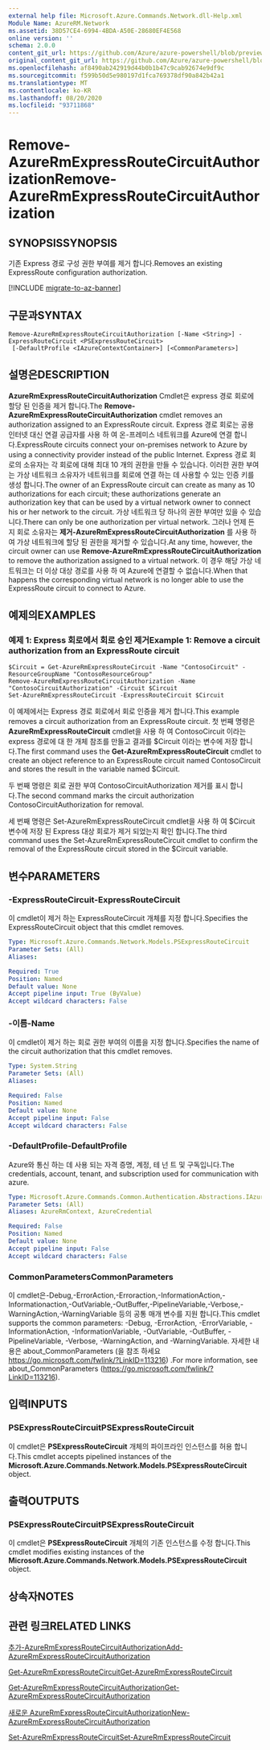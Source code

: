```yaml
---
external help file: Microsoft.Azure.Commands.Network.dll-Help.xml
Module Name: AzureRM.Network
ms.assetid: 38D57CE4-6994-4BDA-A50E-28680EF4E568
online version: ''
schema: 2.0.0
content_git_url: https://github.com/Azure/azure-powershell/blob/preview/src/ResourceManager/Network/Commands.Network/help/Remove-AzureRmExpressRouteCircuitAuthorization.md
original_content_git_url: https://github.com/Azure/azure-powershell/blob/preview/src/ResourceManager/Network/Commands.Network/help/Remove-AzureRmExpressRouteCircuitAuthorization.md
ms.openlocfilehash: af8490ab242919d44b0b1b47c9cab92674e9df9c
ms.sourcegitcommit: f599b50d5e980197d1fca769378df90a842b42a1
ms.translationtype: MT
ms.contentlocale: ko-KR
ms.lasthandoff: 08/20/2020
ms.locfileid: "93711868"
---
```

# <span data-ttu-id="e8d11-101">Remove-AzureRmExpressRouteCircuitAuthorization</span><span class="sxs-lookup"><span data-stu-id="e8d11-101">Remove-AzureRmExpressRouteCircuitAuthorization</span></span>

## <span data-ttu-id="e8d11-102">SYNOPSIS</span><span class="sxs-lookup"><span data-stu-id="e8d11-102">SYNOPSIS</span></span>
<span data-ttu-id="e8d11-103">기존 Express 경로 구성 권한 부여를 제거 합니다.</span><span class="sxs-lookup"><span data-stu-id="e8d11-103">Removes an existing ExpressRoute configuration authorization.</span></span>

[!INCLUDE [migrate-to-az-banner](../../includes/migrate-to-az-banner.md)]

## <span data-ttu-id="e8d11-104">구문과</span><span class="sxs-lookup"><span data-stu-id="e8d11-104">SYNTAX</span></span>

```
Remove-AzureRmExpressRouteCircuitAuthorization [-Name <String>] -ExpressRouteCircuit <PSExpressRouteCircuit>
 [-DefaultProfile <IAzureContextContainer>] [<CommonParameters>]
```

## <span data-ttu-id="e8d11-105">설명은</span><span class="sxs-lookup"><span data-stu-id="e8d11-105">DESCRIPTION</span></span>
<span data-ttu-id="e8d11-106">**AzureRmExpressRouteCircuitAuthorization** Cmdlet은 express 경로 회로에 할당 된 인증을 제거 합니다.</span><span class="sxs-lookup"><span data-stu-id="e8d11-106">The **Remove-AzureRmExpressRouteCircuitAuthorization** cmdlet removes an authorization assigned to an ExpressRoute circuit.</span></span> <span data-ttu-id="e8d11-107">Express 경로 회로는 공용 인터넷 대신 연결 공급자를 사용 하 여 온-프레미스 네트워크를 Azure에 연결 합니다.</span><span class="sxs-lookup"><span data-stu-id="e8d11-107">ExpressRoute circuits connect your on-premises network to Azure by using a connectivity provider instead of the public Internet.</span></span> <span data-ttu-id="e8d11-108">Express 경로 회로의 소유자는 각 회로에 대해 최대 10 개의 권한을 만들 수 있습니다. 이러한 권한 부여는 가상 네트워크 소유자가 네트워크를 회로에 연결 하는 데 사용할 수 있는 인증 키를 생성 합니다.</span><span class="sxs-lookup"><span data-stu-id="e8d11-108">The owner of an ExpressRoute circuit can create as many as 10 authorizations for each circuit; these authorizations generate an authorization key that can be used by a virtual network owner to connect his or her network to the circuit.</span></span> <span data-ttu-id="e8d11-109">가상 네트워크 당 하나의 권한 부여만 있을 수 있습니다.</span><span class="sxs-lookup"><span data-stu-id="e8d11-109">There can only be one authorization per virtual network.</span></span> <span data-ttu-id="e8d11-110">그러나 언제 든 지 회로 소유자는 **제거-AzureRmExpressRouteCircuitAuthorization** 를 사용 하 여 가상 네트워크에 할당 된 권한을 제거할 수 있습니다.</span><span class="sxs-lookup"><span data-stu-id="e8d11-110">At any time, however, the circuit owner can use **Remove-AzureRmExpressRouteCircuitAuthorization** to remove the authorization assigned to a virtual network.</span></span> <span data-ttu-id="e8d11-111">이 경우 해당 가상 네트워크는 더 이상 대상 경로를 사용 하 여 Azure에 연결할 수 없습니다.</span><span class="sxs-lookup"><span data-stu-id="e8d11-111">When that happens the corresponding virtual network is no longer able to use the ExpressRoute circuit to connect to Azure.</span></span>

## <span data-ttu-id="e8d11-112">예제의</span><span class="sxs-lookup"><span data-stu-id="e8d11-112">EXAMPLES</span></span>

### <span data-ttu-id="e8d11-113">예제 1: Express 회로에서 회로 승인 제거</span><span class="sxs-lookup"><span data-stu-id="e8d11-113">Example 1: Remove a circuit authorization from an ExpressRoute circuit</span></span>
```
$Circuit = Get-AzureRmExpressRouteCircuit -Name "ContosoCircuit" -ResourceGroupName "ContosoResourceGroup"
Remove-AzureRmExpressRouteCircuitAuthorization -Name "ContosoCircuitAuthorization" -Circuit $Circuit
Set-AzureRmExpressRouteCircuit -ExpressRouteCircuit $Circuit
```

<span data-ttu-id="e8d11-114">이 예제에서는 Express 경로 회로에서 회로 인증을 제거 합니다.</span><span class="sxs-lookup"><span data-stu-id="e8d11-114">This example removes a circuit authorization from an ExpressRoute circuit.</span></span> <span data-ttu-id="e8d11-115">첫 번째 명령은 **AzureRmExpressRouteCircuit** cmdlet을 사용 하 여 ContosoCircuit 이라는 express 경로에 대 한 개체 참조를 만들고 결과를 $Circuit 이라는 변수에 저장 합니다.</span><span class="sxs-lookup"><span data-stu-id="e8d11-115">The first command uses the **Get-AzureRmExpressRouteCircuit** cmdlet to create an object reference to an ExpressRoute circuit named ContosoCircuit and stores the result in the variable named $Circuit.</span></span>

<span data-ttu-id="e8d11-116">두 번째 명령은 회로 권한 부여 ContosoCircuitAuthorization 제거를 표시 합니다.</span><span class="sxs-lookup"><span data-stu-id="e8d11-116">The second command marks the circuit authorization ContosoCircuitAuthorization for removal.</span></span>

<span data-ttu-id="e8d11-117">세 번째 명령은 Set-AzureRmExpressRouteCircuit cmdlet을 사용 하 여 $Circuit 변수에 저장 된 Express 대상 회로가 제거 되었는지 확인 합니다.</span><span class="sxs-lookup"><span data-stu-id="e8d11-117">The third command uses the Set-AzureRmExpressRouteCircuit cmdlet to confirm the removal of the ExpressRoute circuit stored in the $Circuit variable.</span></span>

## <span data-ttu-id="e8d11-118">변수</span><span class="sxs-lookup"><span data-stu-id="e8d11-118">PARAMETERS</span></span>

### <span data-ttu-id="e8d11-119">-ExpressRouteCircuit</span><span class="sxs-lookup"><span data-stu-id="e8d11-119">-ExpressRouteCircuit</span></span>
<span data-ttu-id="e8d11-120">이 cmdlet이 제거 하는 ExpressRouteCircuit 개체를 지정 합니다.</span><span class="sxs-lookup"><span data-stu-id="e8d11-120">Specifies the ExpressRouteCircuit object that this cmdlet removes.</span></span>

```yaml
Type: Microsoft.Azure.Commands.Network.Models.PSExpressRouteCircuit
Parameter Sets: (All)
Aliases: 

Required: True
Position: Named
Default value: None
Accept pipeline input: True (ByValue)
Accept wildcard characters: False
```

### <span data-ttu-id="e8d11-121">-이름</span><span class="sxs-lookup"><span data-stu-id="e8d11-121">-Name</span></span>
<span data-ttu-id="e8d11-122">이 cmdlet이 제거 하는 회로 권한 부여의 이름을 지정 합니다.</span><span class="sxs-lookup"><span data-stu-id="e8d11-122">Specifies the name of the circuit authorization that this cmdlet removes.</span></span>

```yaml
Type: System.String
Parameter Sets: (All)
Aliases: 

Required: False
Position: Named
Default value: None
Accept pipeline input: False
Accept wildcard characters: False
```

### <span data-ttu-id="e8d11-123">-DefaultProfile</span><span class="sxs-lookup"><span data-stu-id="e8d11-123">-DefaultProfile</span></span>
<span data-ttu-id="e8d11-124">Azure와 통신 하는 데 사용 되는 자격 증명, 계정, 테 넌 트 및 구독입니다.</span><span class="sxs-lookup"><span data-stu-id="e8d11-124">The credentials, account, tenant, and subscription used for communication with azure.</span></span>

```yaml
Type: Microsoft.Azure.Commands.Common.Authentication.Abstractions.IAzureContextContainer
Parameter Sets: (All)
Aliases: AzureRmContext, AzureCredential

Required: False
Position: Named
Default value: None
Accept pipeline input: False
Accept wildcard characters: False
```

### <span data-ttu-id="e8d11-125">CommonParameters</span><span class="sxs-lookup"><span data-stu-id="e8d11-125">CommonParameters</span></span>
<span data-ttu-id="e8d11-126">이 cmdlet은-Debug,-ErrorAction,-Erroraction,-InformationAction,-Informationaction,-OutVariable,-OutBuffer,-PipelineVariable,-Verbose,-WarningAction,-WarningVariable 등의 공통 매개 변수를 지원 합니다.</span><span class="sxs-lookup"><span data-stu-id="e8d11-126">This cmdlet supports the common parameters: -Debug, -ErrorAction, -ErrorVariable, -InformationAction, -InformationVariable, -OutVariable, -OutBuffer, -PipelineVariable, -Verbose, -WarningAction, and -WarningVariable.</span></span> <span data-ttu-id="e8d11-127">자세한 내용은 about_CommonParameters (을 참조 하세요 https://go.microsoft.com/fwlink/?LinkID=113216) .</span><span class="sxs-lookup"><span data-stu-id="e8d11-127">For more information, see about_CommonParameters (https://go.microsoft.com/fwlink/?LinkID=113216).</span></span>

## <span data-ttu-id="e8d11-128">입력</span><span class="sxs-lookup"><span data-stu-id="e8d11-128">INPUTS</span></span>

### <span data-ttu-id="e8d11-129">PSExpressRouteCircuit</span><span class="sxs-lookup"><span data-stu-id="e8d11-129">PSExpressRouteCircuit</span></span>
<span data-ttu-id="e8d11-130">이 cmdlet은 **PSExpressRouteCircuit** 개체의 파이프라인 인스턴스를 허용 합니다.</span><span class="sxs-lookup"><span data-stu-id="e8d11-130">This cmdlet accepts pipelined instances of the **Microsoft.Azure.Commands.Network.Models.PSExpressRouteCircuit** object.</span></span>

## <span data-ttu-id="e8d11-131">출력</span><span class="sxs-lookup"><span data-stu-id="e8d11-131">OUTPUTS</span></span>

### <span data-ttu-id="e8d11-132">PSExpressRouteCircuit</span><span class="sxs-lookup"><span data-stu-id="e8d11-132">PSExpressRouteCircuit</span></span>
<span data-ttu-id="e8d11-133">이 cmdlet은 **PSExpressRouteCircuit** 개체의 기존 인스턴스를 수정 합니다.</span><span class="sxs-lookup"><span data-stu-id="e8d11-133">This cmdlet modifies existing instances of the **Microsoft.Azure.Commands.Network.Models.PSExpressRouteCircuit** object.</span></span>

## <span data-ttu-id="e8d11-134">상속자</span><span class="sxs-lookup"><span data-stu-id="e8d11-134">NOTES</span></span>

## <span data-ttu-id="e8d11-135">관련 링크</span><span class="sxs-lookup"><span data-stu-id="e8d11-135">RELATED LINKS</span></span>

[<span data-ttu-id="e8d11-136">추가-AzureRmExpressRouteCircuitAuthorization</span><span class="sxs-lookup"><span data-stu-id="e8d11-136">Add-AzureRmExpressRouteCircuitAuthorization</span></span>](./Add-AzureRmExpressRouteCircuitAuthorization.md)

[<span data-ttu-id="e8d11-137">Get-AzureRmExpressRouteCircuit</span><span class="sxs-lookup"><span data-stu-id="e8d11-137">Get-AzureRmExpressRouteCircuit</span></span>](./Get-AzureRmExpressRouteCircuit.md)

[<span data-ttu-id="e8d11-138">Get-AzureRmExpressRouteCircuitAuthorization</span><span class="sxs-lookup"><span data-stu-id="e8d11-138">Get-AzureRmExpressRouteCircuitAuthorization</span></span>](./Get-AzureRmExpressRouteCircuitAuthorization.md)

[<span data-ttu-id="e8d11-139">새로운 AzureRmExpressRouteCircuitAuthorization</span><span class="sxs-lookup"><span data-stu-id="e8d11-139">New-AzureRmExpressRouteCircuitAuthorization</span></span>](./New-AzureRmExpressRouteCircuitAuthorization.md)

[<span data-ttu-id="e8d11-140">Set-AzureRmExpressRouteCircuit</span><span class="sxs-lookup"><span data-stu-id="e8d11-140">Set-AzureRmExpressRouteCircuit</span></span>](./Set-AzureRmExpressRouteCircuit.md)
